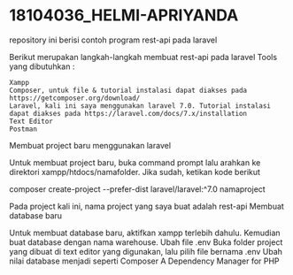 # 18104036_HELMI-APRIYANDA
repository ini berisi contoh program rest-api pada laravel

Berikut merupakan langkah-langkah membuat rest-api pada laravel
Tools yang dibutuhkan :

    Xampp
    Composer, untuk file & tutorial instalasi dapat diakses pada https://getcomposer.org/download/
    Laravel, kali ini saya menggunakan laravel 7.0. Tutorial instalasi dapat diakses pada https://laravel.com/docs/7.x/installation
    Text Editor
    Postman

Membuat project baru menggunakan laravel

Untuk membuat project baru, buka command prompt lalu arahkan ke direktori xampp/htdocs/namafolder. Jika sudah, ketikan kode berikut

composer create-project --prefer-dist laravel/laravel:^7.0 namaproject

Pada project kali ini, nama project yang saya buat adalah rest-api
Membuat database baru

Untuk membuat database baru, aktifkan xampp terlebih dahulu. Kemudian buat database dengan nama warehouse.
Ubah file .env
Buka folder project yang dibuat di text editor yang digunakan, lalu pilih file bernama .env Ubah nilai database menjadi seperti
Composer
A Dependency Manager for PHP
